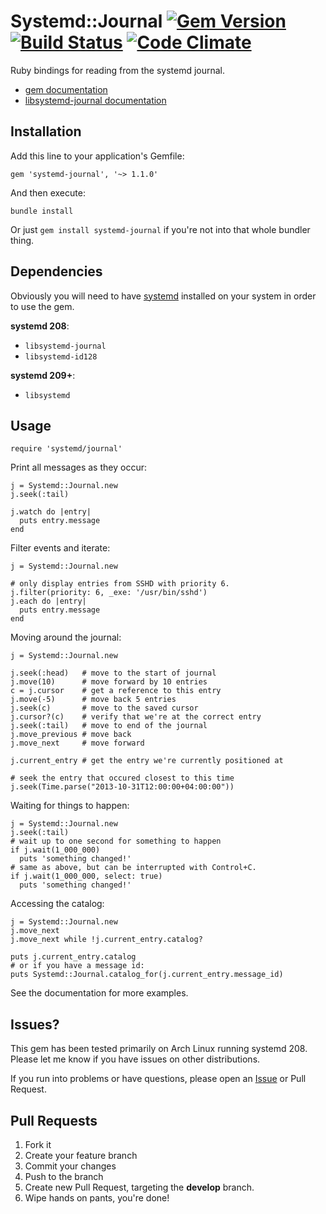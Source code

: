 # Systemd::Journal [![Gem Version](https://badge.fury.io/rb/systemd-journal.png)](http://badge.fury.io/rb/systemd-journal)  [![Build Status](https://travis-ci.org/ledbettj/systemd-journal.png?branch=master)](https://travis-ci.org/ledbettj/systemd-journal) [![Code Climate](https://codeclimate.com/github/ledbettj/systemd-journal.png)](https://codeclimate.com/github/ledbettj/systemd-journal)

Ruby bindings for reading from the systemd journal.

* [gem documentation](http://rubydoc.info/gems/systemd-journal)
* [libsystemd-journal documentation](http://www.freedesktop.org/software/systemd/man/sd-journal.html)

## Installation

Add this line to your application's Gemfile:

    gem 'systemd-journal', '~> 1.1.0'

And then execute:

    bundle install

Or just `gem install systemd-journal` if you're not into that whole bundler
thing.

## Dependencies

Obviously you will need to have
[systemd](http://www.freedesktop.org/wiki/Software/systemd/) installed on your
system in order to use the gem.

__systemd 208__:

* `libsystemd-journal`
* `libsystemd-id128`

__systemd 209+__:

* `libsystemd`

## Usage

    require 'systemd/journal'

Print all messages as they occur:

    j = Systemd::Journal.new
    j.seek(:tail)

    j.watch do |entry|
      puts entry.message
    end

Filter events and iterate:

    j = Systemd::Journal.new

    # only display entries from SSHD with priority 6.
    j.filter(priority: 6, _exe: '/usr/bin/sshd')
    j.each do |entry|
      puts entry.message
    end

Moving around the journal:

    j = Systemd::Journal.new

    j.seek(:head)   # move to the start of journal
    j.move(10)      # move forward by 10 entries
    c = j.cursor    # get a reference to this entry
    j.move(-5)      # move back 5 entries
    j.seek(c)       # move to the saved cursor
    j.cursor?(c)    # verify that we're at the correct entry
    j.seek(:tail)   # move to end of the journal
    j.move_previous # move back
    j.move_next     # move forward

    j.current_entry # get the entry we're currently positioned at

    # seek the entry that occured closest to this time
    j.seek(Time.parse("2013-10-31T12:00:00+04:00:00"))

Waiting for things to happen:

    j = Systemd::Journal.new
    j.seek(:tail)
    # wait up to one second for something to happen
    if j.wait(1_000_000)
      puts 'something changed!'
    # same as above, but can be interrupted with Control+C.
    if j.wait(1_000_000, select: true)
      puts 'something changed!'

Accessing the catalog:

    j = Systemd::Journal.new
    j.move_next
    j.move_next while !j.current_entry.catalog?

    puts j.current_entry.catalog
    # or if you have a message id:
    puts Systemd::Journal.catalog_for(j.current_entry.message_id)

See the documentation for more examples.

## Issues?

This gem has been tested primarily on Arch Linux running systemd 208.  Please
let me know if you have issues on other distributions.

If you run into problems or have questions, please open an
[Issue](https://github.com/ledbettj/systemd-journal/issues) or Pull Request.

## Pull Requests

1. Fork it
2. Create your feature branch
3. Commit your changes
4. Push to the branch
5. Create new Pull Request, targeting the __develop__ branch.
6. Wipe hands on pants, you're done!
